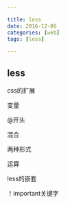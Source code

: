 ```yaml
---

title: less
date: 2016-12-06
categories: [web]
tags: [less]

---
```






## less





css的扩展

变量

@开头

混合

两种形式

运算

less的嵌套

！important关键字

